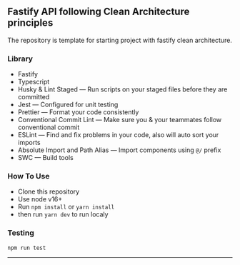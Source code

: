 ## Fastify API following Clean Architecture principles

The repository is template for starting project with fastify clean architecture.

### Library

- Fastify
- Typescript
- Husky & Lint Staged — Run scripts on your staged files before they are committed
- Jest — Configured for unit testing
- Prettier — Format your code consistently
- Conventional Commit Lint — Make sure you & your teammates follow conventional commit
- ESLint — Find and fix problems in your code, also will auto sort your imports
- Absolute Import and Path Alias — Import components using `@/` prefix
- SWC — Build tools

### How To Use

- Clone this repository
- Use node v16+
- Run `npm install` or `yarn install`
- then run `yarn dev` to run localy

### Testing

`npm run test`

---
